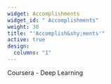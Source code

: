 ```yaml
---
widget: Accomplishments
widget_id: " Accomplish­ments"
weight: 30
title: "'Accomplish&shy;ments'"
active: true
design:
  columns: "1"
---
```

Coursera - Deep Learning

